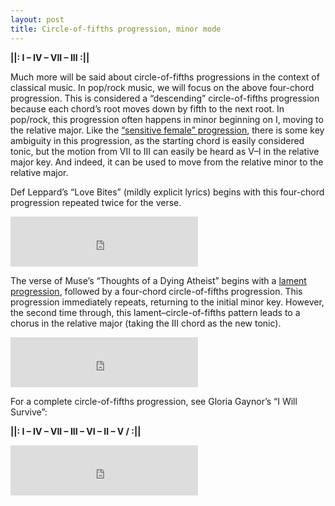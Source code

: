 ```yaml
---
layout: post
title: Circle-of-fifths progression, minor mode
---
```


**&#124;&#124;: I – IV – VII – III :&#124;&#124;**

Much more will be said about circle-of-fifths progressions in the context of classical music. In pop/rock music, we will focus on the above four-chord progression. This is considered a “descending” circle-of-fifths progression because each chord’s root moves down by fifth to the next root. In pop/rock, this progression often happens in minor beginning on I, moving to the relative major. Like the [“sensitive female” progression](popRockHarmony-sfcp.html), there is some key ambiguity in this progression, as the starting chord is easily considered tonic, but the motion from VII to III can easily be heard as V–I in the relative major key. And indeed, it can be used to move from the relative minor to the relative major.

Def Leppard’s “Love Bites” (mildly explicit lyrics) begins with this four-chord progression repeated twice for the verse.

<iframe src="https://embed.spotify.com/?uri=spotify:track:3SoNMDkQr86wqib28yaBI7" width="300" height="80" frameborder="0" allowtransparency="true"></iframe><br>

The verse of Muse’s “Thoughts of a Dying Atheist” begins with a [lament progression](popRockHarmony-lament.html), followed by a four-chord circle-of-fifths progression. This progression immediately repeats, returning to the initial minor key. However, the second time through, this lament–circle-of-fifths pattern leads to a chorus in the relative major (taking the III chord as the new tonic).

<iframe src="https://embed.spotify.com/?uri=spotify:track:7LB6xhGZ0jCbP3PfUDA7yw" width="300" height="80" frameborder="0" allowtransparency="true"></iframe><br>

For a complete circle-of-fifths progression, see Gloria Gaynor’s “I Will Survive”:

**&#124;&#124;: I – IV – VII – III – VI – II – V / :&#124;&#124;**

<iframe src="https://embed.spotify.com/?uri=spotify:track:2DX0WG5OGLQLaXb41Cq1IA" width="300" height="80" frameborder="0" allowtransparency="true"></iframe><br>
